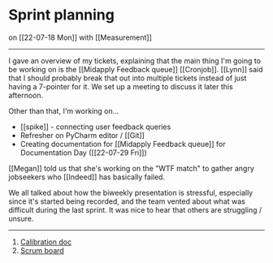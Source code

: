 # Sprint planning
on [[22-07-18 Mon]]
with [[Measurement]]

---
I gave an overview of my tickets, explaining that the main thing I'm going to be working on is the [[Midapply Feedback queue]] [[Cronjob]]. [[Lynn]] said that I should probably break that out into multiple tickets instead of just having a 7-pointer for it. We set up a meeting to discuss it later this afternoon.

Other than that, I'm working on...
- [[spike]] - connecting user feedback queries
- Refresher on PyCharm editor / [[Git]]
- Creating documentation for [[Midapply Feedback queue]] for Documentation Day ([[22-07-29 Fri]])

[[Megan]] told us that she's working on the "WTF match" to gather angry jobseekers who [[Indeed]] has basically failed.

We all talked about how the biweekly presentation is stressful, especially since it's started being recorded, and the team vented about what was difficult during the last sprint. It was nice to hear that others are struggling / unsure.

---
1. [Calibration doc](https://docs.google.com/document/d/1IImO_ipyLnvByhGA_cHtjMY01Ev4pTCp-IKb5JKQP_U/edit)
2. [Scrum board](https://bugs.indeed.com/secure/RapidBoard.jspa?rapidView=7920&view=planning.nodetail&issueLimit=100)
